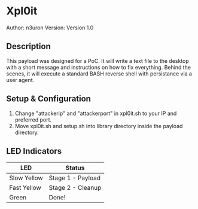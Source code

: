 # Xpl0it

Author: n3uron
Version: Version 1.0  

## Description

This payload was designed for a PoC.  It will write a text file to the desktop with a short message and instructions on how to fix everything.  Behind the scenes, it will execute a standard BASH reverse shell with persistance via a user agent.  

## Setup & Configuration 

1)  Change "attackerip" and "attackerport" in xpl0it.sh to your IP and preferred port.
2)  Move xpl0it.sh and setup.sh into library directory inside the payload directory.

## LED Indicators

| LED              | Status                                |
| ---------------- | ------------------------------------- |
| Slow Yellow      | Stage 1 - Payload                     |
| Fast Yellow      | Stage 2 - Cleanup                     |
| Green            | Done!                                 |

 